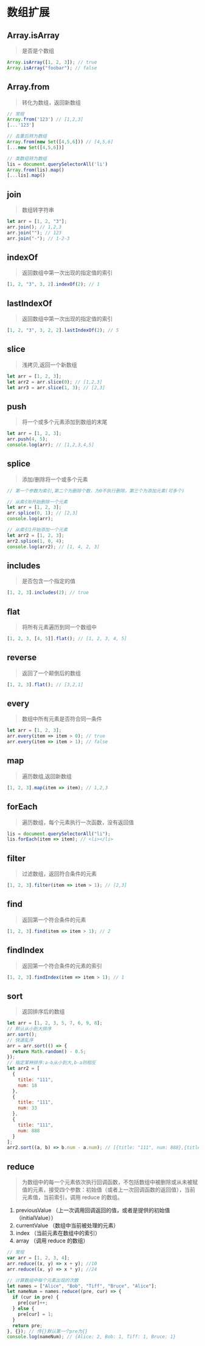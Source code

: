# 数组扩展

## Array.isArray

> 是否是个数组

```js
Array.isArray([1, 2, 3]); // true
Array.isArray("foobar"); // false
```

## Array.from

> 转化为数组，返回新数组

```js
// 常规
Array.from('123') // [1,2,3]
[...'123']

// 去重后转为数组
Array.from(new Set([4,5,6])) // [4,5,6]
[...new Set([4,5,6])]

// 类数组转为数组
lis = document.querySelectorAll('li')
Array.from(lis).map()
[...lis].map()
```

## join

> 数组转字符串

```js
let arr = [1, 2, "3"];
arr.join(); // 1,2,3
arr.join(""); // 123
arr.join("-"); // 1-2-3
```

## indexOf

> 返回数组中第一次出现的指定值的索引

```js
[1, 2, "3", 3, 2].indexOf(2); // 1
```

## lastIndexOf

> 返回数组中第一次出现的指定值的索引

```js
[1, 2, "3", 3, 2, 2].lastIndexOf(2); // 5
```

## slice

> 浅拷贝,返回一个新数组

```js
let arr = [1, 2, 3];
let arr2 = arr.slice(0); // [1,2,3]
let arr3 = arr.slice(1, 3); // [2,3]
```

## push

> 将一个或多个元素添加到数组的末尾

```js
let arr = [1, 2, 3];
arr.push(4, 5);
console.log(arr); // [1,2,3,4,5]
```

## splice

> 添加/删除将一个或多个元素

```js
// 第一个参数为索引,第二个为删除个数，为0不执行删除，第三个为添加元素(可多个)

// 从索引0开始删除一个元素
let arr = [1, 2, 3];
arr.splice(0, 1); // [2,3]
console.log(arr);

// 从索引1开始添加一个元素
let arr2 = [1, 2, 3];
arr2.splice(1, 0, 4);
console.log(arr2); // [1, 4, 2, 3]
```

## includes

> 是否包含一个指定的值

```js
[1, 2, 3].includes(2); // true
```

## flat

> 将所有元素遍历到同一个数组中

```js
[1, 2, 3, [4, 5]].flat(); // [1, 2, 3, 4, 5]
```

## reverse

> 返回了一个颠倒后的数组

```js
[1, 2, 3].flat(); // [3,2,1]
```

## every

> 数组中所有元素是否符合同一条件

```js
let arr = [1, 2, 3];
arr.every(item => item > 0); // true
arr.every(item => item > 1); // false
```

## map

> 遍历数组,返回新数组

```js
[1, 2, 3].map(item => item); // 1,2,3
```

## forEach

> 遍历数组，每个元素执行一次函数，没有返回值

```js
lis = document.querySelectorAll("li");
lis.forEach(item => item); // <li></li>
```

## filter

> 过滤数组，返回符合条件的元素

```js
[1, 2, 3].filter(item => item > 1); // [2,3]
```

## find

> 返回第一个符合条件的元素

```js
[1, 2, 3].find(item => item > 1); // 2
```

## findIndex

> 返回第一个符合条件的元素的索引

```js
[1, 2, 3].findIndex(item => item > 1); // 1
```

## sort

> 返回排序后的数组

```js
let arr = [1, 2, 3, 5, 7, 6, 9, 8];
// 默认从小到大排序
arr.sort();
// 快速乱序
arr = arr.sort(() => {
  return Math.random() - 0.5; 
});
// 指定某种排序:a-b从小到大,b-a则相反
let arr2 = [
  {
    title: "111",
    num: 18
  },
  {
    title: "111",
    num: 33
  },
  {
    title: "111",
    num: 888
  }
];
arr2.sort((a, b) => b.num - a.num); // [{title: "111", num: 888},{title: "111", num: 33},{title: "111", num: 18}]
```

## reduce

> 为数组中的每一个元素依次执行回调函数，不包括数组中被删除或从未被赋值的元素，接受四个参数：初始值（或者上一次回调函数的返回值），当前元素值，当前索引，调用 reduce 的数组。

1. previousValue （上一次调用回调返回的值，或者是提供的初始值（initialValue））
2. currentValue （数组中当前被处理的元素）
3. index （当前元素在数组中的索引）
4. array （调用 reduce 的数组）

```js
// 常规
var arr = [1, 2, 3, 4];
arr.reduce((x, y) => x + y); //10
arr.reduce((x, y) => x * y); //24

// 计算数组中每个元素出现的次数
let names = ["Alice", "Bob", "Tiff", "Bruce", "Alice"];
let nameNum = names.reduce((pre, cur) => {
  if (cur in pre) {
    pre[cur]++;
  } else {
    pre[cur] = 1;
  }
  return pre;
}, {}); // 传{}默认第一个pre为{}
console.log(nameNum); // {Alice: 2, Bob: 1, Tiff: 1, Bruce: 1}
```

